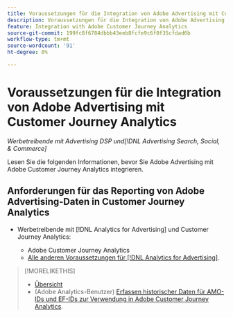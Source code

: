 ```yaml
---
title: Voraussetzungen für die Integration von Adobe Advertising mit Customer Journey Analytics
description: Voraussetzungen für die Integration von Adobe Advertising mit Customer Journey Analytics
feature: Integration with Adobe Customer Journey Analytics
source-git-commit: 199fc8f6784dbbb43eeb8fcfe9c6f0f35cfdad6b
workflow-type: tm+mt
source-wordcount: '91'
ht-degree: 0%

---
```


# Voraussetzungen für die Integration von Adobe Advertising mit Customer Journey Analytics

*Werbetreibende mit Advertising DSP und[!DNL Advertising Search, Social, & Commerce]*

Lesen Sie die folgenden Informationen, bevor Sie Adobe Advertising mit Adobe Customer Journey Analytics integrieren.

## Anforderungen für das Reporting von Adobe Advertising-Daten in Customer Journey Analytics

* Werbetreibende mit [!DNL Analytics for Advertising] und Customer Journey Analytics:

   * Adobe Customer Journey Analytics<!-- any specific version? -->
   * [Alle anderen Voraussetzungen für [!DNL Analytics for Advertising]](/help/integrations/analytics/prerequisites.md).

>[!MORELIKETHIS]
>
>* [Übersicht](overview.md)
>* (Adobe Analytics-Benutzer) [Erfassen historischer Daten für AMO-IDs und EF-IDs zur Verwendung in Adobe Customer Journey Analytics](/help/integrations/analytics/rvars-to-evars.md).
